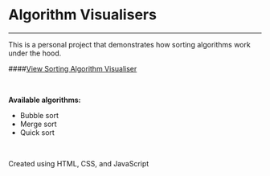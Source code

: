 # Algorithm Visualisers

___

This is a personal project that demonstrates how sorting algorithms work under the hood.

####[View Sorting Algorithm Visualiser](https://mac0201.github.io/js-algo-visualisers/src/html/index.html)

<br>

**Available algorithms:**
 - Bubble sort
 - Merge sort
 - Quick sort

<br>

Created using HTML, CSS, and JavaScript


